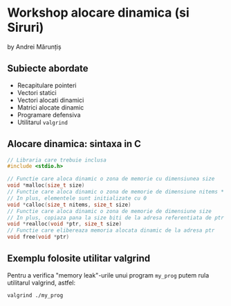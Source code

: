 # Workshop alocare dinamica (si Siruri)

by Andrei Mărunțiș

## Subiecte abordate

- Recapitulare pointeri
- Vectori statici
- Vectori alocati dinamici
- Matrici alocate dinamic
- Programare defensiva
- Utilitarul `valgrind`

## Alocare dinamica: sintaxa in C

```c
// Libraria care trebuie inclusa
#include <stdio.h>

// Functie care aloca dinamic o zona de memorie cu dimensiunea size
void *malloc(size_t size)
// Functie care aloca dinamic o zona de memorie de dimensiune nitems * size
// In plus, elementele sunt initializate cu 0
void *calloc(size_t nitems, size_t size)
// Functie care aloca dinamic o zona de memorie de dimensiune size
// In plus, copiaza pana la size biti de la adresa referentiata de ptr
void *realloc(void *ptr, size_t size)
// Functie care elibereaza memoria alocata dinamic de la adresa ptr
void free(void *ptr)
```

## Exemplu folosite utilitar valgrind

Pentru a verifica "memory leak"-urile unui program `my_prog` putem rula utilitarul valgrind, astfel:

```
valgrind ./my_prog
```